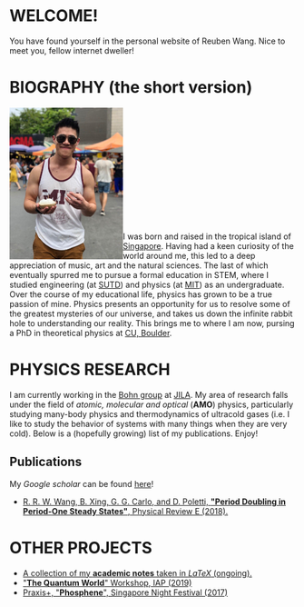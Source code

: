 # WELCOME! 

You have found yourself in the personal website of Reuben Wang. Nice to meet you, fellow internet dweller!

# BIOGRAPHY (the short version)

<img align="left" src="Images/casual_portrait.jpg" width="200"> 
<br/><br/><br/><br/><br/><br/><br/><br/><br/><br/><br/><br/>

I was born and raised in the tropical island of [Singapore](https://www.visitsingapore.com/en/). Having had a keen curiosity of the world around me, this led to a deep appreciation of music, art and the natural sciences. The last of which eventually spurred me to pursue a formal education in STEM, where I studied engineering (at [SUTD](https://www.sutd.edu.sg/)) and physics (at [MIT](http://www.mit.edu/)) as an undergraduate. Over the course of my educational life, physics has grown to be a true passion of mine. Physics presents an opportunity for us to resolve some of the greatest mysteries of our universe, and takes us down the infinite rabbit hole to understanding our reality. This brings me to where I am now, pursing a PhD in theoretical physics at [CU, Boulder](https://www.colorado.edu/). 


# PHYSICS RESEARCH

I am currently working in the [Bohn group](http://grizzly.colorado.edu/) at [JILA](https://jila.colorado.edu/). My area of research falls under the field of *atomic, molecular and optical* (**AMO**) physics, particularly studying many-body physics and thermodynamics of ultracold gases (i.e. I like to study the behavior of systems with many things when they are very cold). Below is a (hopefully growing) list of my publications. Enjoy! 

## Publications

My *Google scholar* can be found [here](https://scholar.google.com/citations?user=wX9sdjwAAAAJ&hl=en)!

* [R. R. W. Wang, B. Xing, G. G. Carlo, and D. Poletti, **"Period Doubling in Period-One Steady States"**, Physical Review E (2018).](https://journals.aps.org/pre/abstract/10.1103/PhysRevE.97.020202)

# OTHER PROJECTS 

* [A collection of my **academic notes** taken in *LaTeX* (ongoing).](./AcademicNotes/AcademicNotes.md)
* ["**The Quantum World**" Workshop, IAP (2019)](./TQW/TQW.md)
* [Praxis+, "**Phosphene**", Singapore Night Festival (2017)](https://www.youth.sg/Users/P/R/PraxisPlus/2017/8/The-story-behind-Phosphene)

